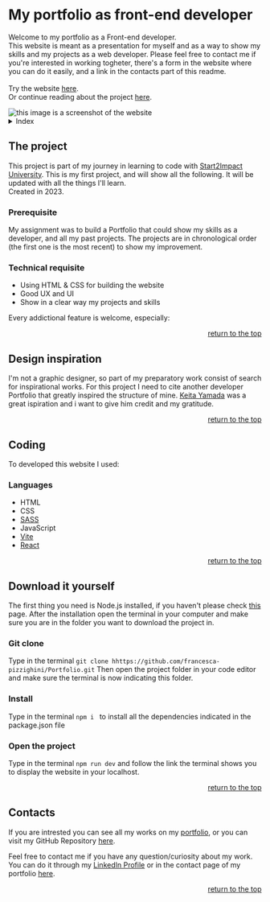 <a id="top"></a>

# My portfolio as front-end developer

Welcome to my portfolio as a Front-end developer.
<br>
This website is meant as a presentation for myself and as a way to show my skills and my projects as a web developer.
Please feel free to contact me if you're interested in working togheter, there's a form in the website where you can do it easily, and a link in the contacts part of this readme.
<br>
<br>
Try the website <a href= "https://francesca-pizzighini.github.io/Portfolio/">here</a>.
<br>
Or continue reading about the project <a href= "#the-project">here</a>.

<img src="https://i.pinimg.com/736x/0a/3f/93/0a3f93fa5403563667ef0b07d90dfebc.jpg" alt="this image is a screenshot of the website">

<details>
    <summary>Index</summary>
    <ol>
        <li>
            <a href="#the-project">The Project</a>
            <ul>
                <li><a href="#prerequisite">Prerequisite</a></li>
                <li><a href="#technical-requisite">Technical requisite</a></li>
            </ul>
        </li>
        <!-- -->
        <li>
            <a href="#design-inspiration">Design inspiration</a>
        </li>
        <!--  -->
        <li>
            <a href="#coding">Coding</a>
            <ul>
                <li><a href="#languages">Languages</a></li>
            </ul>
        </li>
        <!--  -->
        <li>
            <a href="#download-it-yourself">Download it yourself</a>
            <ul>
                <li><a href="#git-clone">Git Clone</a></li>
                <li><a href="#install">Install</a></li>
                <li><a href="#open-the-project">Open the project</a></li>
            </ul>
        </li>
        <!--  -->
        <li><a href="#contacts">Contacts</a></li>
    </ol>
</details>

## The project

This project is part of my journey in learning to code with [Start2Impact University](https://www.start2impact.it). This is my first project, and will show all the following.
It will be updated with all the things I'll learn.
<br>
Created in 2023.

### Prerequisite

My assignment was to build a Portfolio that could show my skills as a developer, and all my past projects.
The projects are in chronological order (the first one is the most recent) to show my improvement.

### Technical requisite

- Using HTML & CSS for building the website
- Good UX and UI
- Show in a clear way my projects and skills

Every addictional feature is welcome, especially:

<p align="right"><a href="#top">return to the top</a></p>

## Design inspiration

I'm not a graphic designer, so part of my preparatory work consist of search for inspirational works. For this project I need to cite another developer Portfolio that greatly inspired the structure of mine.
[Keita Yamada](https://p5aholic.me) was a great ispiration and i want to give him credit and my gratitude.

<p align="right"><a href="#top">return to the top</a></p>

## Coding

To developed this website I used:

### Languages

- HTML
- CSS
- [SASS](https://sass-lang.com)
- JavaScript
- [Vite](https://vitejs.dev/guide/)
- [React](https://react.dev)

<p align="right"><a href="#top">return to the top</a></p>

## Download it yourself

The first thing you need is Node.js installed, if you haven't please check [this](https://nodejs.org/it/download/) page.
After the installation open the terminal in your computer and make sure you are in the folder you want to download the project in.

### Git clone

Type in the terminal
`git clone hhttps://github.com/francesca-pizzighini/Portfolio.git`
Then open the project folder in your code editor and make sure the terminal is now indicating this folder.

### Install

Type in the terminal
`npm i `
to install all the dependencies indicated in the package.json file

### Open the project

Type in the terminal
`npm run dev`
and follow the link the terminal shows you to display the website in your localhost.

 <p align="right"><a href="#top">return to the top</a></p>

## Contacts

If you are intrested you can see all my works on my <a href= "https://francesca-pizzighini.github.io/Portfolio/projects.html">portfolio</a>, or you can visit my GitHub Repository [here](https://github.com/francesca-pizzighini).

Feel free to contact me if you have any question/curiosity about my work. You can do it through my <a href= "https://www.linkedin.com/in/francesca-pizzighini-20b4061b0">LinkedIn Profile</a> or in the contact page of my portfolio [here](https://francesca-pizzighini.github.io/Portfolio/contacts.html).

<p align="right"><a href="#top">return to the top</a></p>
